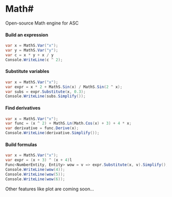 # Math#
Open-source Math engine for ASC

#### Build an expression
```cs
var x = MathS.Var("x");
var y = MathS.Var("y");
var c = x * y + x / y
Console.WriteLine(c ^ 2);
```

#### Substitute variables
```cs
var x = MathS.Var("x");
var expr = x * 2 + MathS.Sin(x) / MathS.Sin(2 ^ x);
var subs = expr.Substitute(x, 0.3);
Console.WriteLine(subs.Simplify());
```

#### Find derivatives
```cs
var x = MathS.Var("x");
var func = (x ^ 2) + MathS.Ln(Math.Cos(x) + 3) + 4 * x;
var derivative = func.Derive(x);
Console.WriteLine(derivative.Simplify());
```

#### Build formulas
```cs
var x = MathS.Var("x");
var expr = (x + 3) ^ (x + 4)l
Func<NumberEntity, Entity> wow = v => expr.Substitute(x, v).Simplify();
Console.WriteLine(wow(4));
Console.WriteLine(wow(5));
Console.WriteLine(wow(6));
```

Other features like plot are coming soon...
